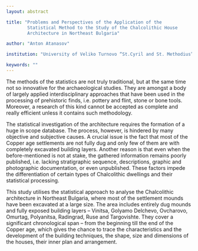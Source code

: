 ```yaml
---
layout: abstract

title: "Problems and Perspectives of the Application of the
        Statistical Method to the Study of the Chalcolithic House
        Architecture in Northeast Bulgaria"

author: "Anton Atanasov"

institution: "University of Veliko Turnovo “St.Cyril and St. Methodius”"

keywords: ""
---
```


The methods of the statistics are not truly traditional, but at the
same time not so innovative for the archaeological studies. They are
amongst a body of largely applied interdisciplinary approaches that
have been used in the processing of prehistoric finds, i.e. pottery
and flint, stone or bone tools. Moreover, a research of this kind
cannot be accepted as complete and really efficient unless it contains
such methodology.

The statistical investigation of the architecture requires the
formation of a huge in scope database. The process, however, is
hindered by many objective and subjective causes. A crucial issue is
the fact that most of the Copper age settlements are not fully dug and
only few of them are with completely excavated building
layers. Another reason is that even when the before-mentioned is not
at stake, the gathered information remains poorly published,
i.e. lacking stratigraphic sequence, descriptions, graphic and
photographic documentation, or even unpublished.  These factors impede
the differentiation of certain types of Chalcolithic dwellings and
their statistical processing.

This study utilises the statistical approach to analyse the
Chalcolithic architecture in Northeast Bulgaria, where most of the
settlement mounds have been excavated at a large size. The area
includes entirely dug mounds and fully exposed building layers –
Vinitsa, Golyamo Delchevo, Ovcharovo, Omurtag, Polyanitsa, Radingrad,
Ruse and Targovishte. They cover a significant chronological span –
from the beginning till the end of the Copper age, which gives the
chance to trace the characteristics and the development of the
building techniques, the shape, size and dimensions of the houses,
their inner plan and arrangement.

